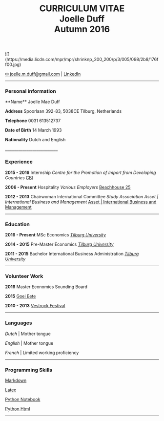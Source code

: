 
<head>
<link rel="stylesheet" type="text/css" href="stylesheet.css">
<title>CURRICULUM VITAE</title>
</head>


<body>
<!-- HEADER -->
<div id="header_wrap" class="outer">
<header class="inner">
          

<h1 id="project_title">CURRICULUM VITAE <br /> Joelle Duff <br /> Autumn 2016 </h1>

            
</section>
</header>
</div>

<!-- MAIN CONTENT -->
<div id="main_content_wrap" class="outer">
<section id="main_content" class="inner">
![](https://media.licdn.com/mpr/mpr/shrinknp_200_200/p/3/005/098/2b8/176ff00.jpg)

<a href="mailto:joelle.m.duff@gmail.com">&#9993; joelle.m.duff@gmail.com</a> | <a href="https://nl.linkedin.com/in/duffjoelle" target="_blank">LinkedIn</a>
<hr />

### Personal information

<p>
**Name** Joelle Mae Duff

**Address** Spoorlaan 392-83, 5038CE Tilburg, Netherlands

**Telephone** 0031 613512737

**Date of Birth** 14 March 1993

**Nationality** Dutch and English
</p>
___________________________

### Experience

**2015 - 2016** Internship *Centre for the Promotion of Import from Developing Countries* [CBI](https://www.cbi.eu/)

**2006 - Present** Hospitality *Various Employers* [Beachhouse 25](http://www.beachhouse25.nl/)

**2012 - 2013** Chairwoman International Committee  *Study Association Asset | International Business and Management* [Asset | International Business and Management](https://asset-ibm.nl/)

_____________________________

### Education

**2016 - Present** MSc Economics *[Tilburg University](https://www.tilburguniversity.edu/education/masters-programmes/economics/)*

**2014 - 2015** Pre-Master Economics *[Tilburg University](https://www.tilburguniversity.edu/education/masters-programmes/economics/premaster/)*

**2011 - 2015** Bachelor International Business Administration *[Tilburg University](https://www.tilburguniversity.edu/education/bachelors-programs/international-business-administration/)*

____________________________

### Volunteer Work

**2016** Master Economics Sounding Board  

**2015** [Goei Eete](https://www.goeieete.nl/)

**2010 - 2013** [Vestrock Festival](http://www.vestrock.nl/)

______________________________

### Languages

*Dutch* | Mother tongue

*English* | Mother tongue

*French* | Limited working proficiency

______________________________

### Programming Skills

[Markdown][]

[Markdown]: https://joelleduff.gitub.io/CV2016

[Latex][]

[Latex]: https://joelleduff.github.io/Math2/

[Python Notebook][]

[Python Notebook]: http://ilaureys.github.io/Assignment3/Assignment3.ipynb

[Python Html][]

[Python Html]: http://ilaureys.github.io/Assignment3/Assignment3.html


<hr />
</main_content>
</section>
</body>

